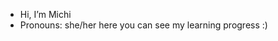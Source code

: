 - Hi, I’m Michi
- Pronouns: she/her
here you can see my learning progress :)

<!---
Mlchl/Mlchl is a ✨ special ✨ repository because its `README.md` (this file) appears on your GitHub profile.
You can click the Preview link to take a look at your changes.
--->

